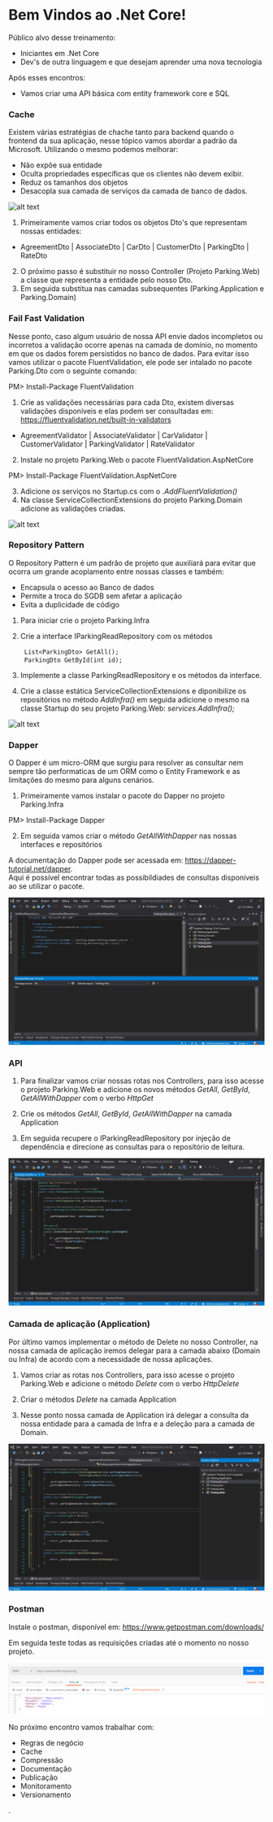 # Bem Vindos ao .Net Core!

Público alvo desse treinamento:

* Iniciantes em .Net Core
* Dev's de outra linguagem e que desejam aprender uma nova tecnologia

Após esses encontros:

* Vamos criar uma API básica com entity framework core e SQL

### Cache

Existem várias estratégias de chache tanto para backend quando o frontend da sua aplicação, nesse tópico vamos abordar a padrão da Microsoft. Utilizando o mesmo podemos melhorar:

* Não expõe sua entidade
* Oculta propriedades específicas que os clientes não devem exibir.
* Reduz os tamanhos dos objetos
* Desacopla sua camada de serviços da camada de banco de dados.

![alt text](images/dto.gif)

1. Primeiramente vamos criar todos os objetos Dto's que representam nossas entidades: 

* AgreementDto | AssociateDto | CarDto | CustomerDto | ParkingDto | RateDto

2. O próximo passo é substituir no nosso Controller (Projeto Parking.Web) a classe que representa a entidade pelo nosso Dto.
3. Em seguida substitua nas camadas subsequentes (Parking.Application e Parking.Domain)

### Fail Fast Validation

Nesse ponto, caso algum usuário de nossa API envie dados incompletos ou incorretos a validação ocorre apenas na camada de domínio, no momento em que os dados forem persistidos no banco de dados.
Para evitar isso vamos utilizar o pacote FluentValidation, ele pode ser intalado no pacote Parking.Dto com o seguinte comando:

PM> Install-Package FluentValidation

1. Crie as validações necessárias para cada Dto, existem diversas validações disponíveis e elas podem ser consultadas em: https://fluentvalidation.net/built-in-validators

* AgreementValidator | AssociateValidator | CarValidator | CustomerValidator | ParkingValidator | RateValidator

2. Instale no projeto Parking.Web o pacote FluentValidation.AspNetCore

PM> Install-Package FluentValidation.AspNetCore

3. Adicione os serviços no Startup.cs com o _.AddFluentValidation()_
4. Na classe ServiceCollectionExtensions do projeto Parking.Domain adicione as validações criadas.

![alt text](images/validation.gif)

### Repository Pattern

O Repository Pattern é um padrão de projeto que auxiliará para evitar que ocorra um grande acoplamento entre nossas classes e também:

* Encapsula o acesso ao Banco de dados
* Permite a troca do SGDB sem afetar a aplicação
* Evita a duplicidade de código

1. Para iniciar crie o projeto Parking.Infra 
2. Crie a interface IParkingReadRepository com os métodos

        List<ParkingDto> GetAll();
        ParkingDto GetById(int id);

3. Implemente a classe ParkingReadRepository e os métodos da interface.
4. Crie a classe estática ServiceCollectionExtensions e diponibilize os repositórios no método _AddInfra()_ em seguida adicione o mesmo na classe Startup do seu projeto Parking.Web: _services.AddInfra();_

![alt text](images/readrepo.gif)

### Dapper

O Dapper é um micro-ORM que surgiu para resolver as consultar nem sempre tão performaticas de um ORM como o Entity Framework e as limitações do mesmo para alguns cenários.

1. Primeiramente vamos instalar o pacote do Dapper no projeto Parking.Infra

PM> Install-Package Dapper

2. Em seguida vamos criar o método _GetAllWithDapper_ nas nossas interfaces e repositórios

A documentação do Dapper pode ser acessada em: https://dapper-tutorial.net/dapper.  
Aqui é possível encontrar todas as possibildiades de consultas disponíveis ao se utilizar o pacote.

![alt text](images/dapper.gif)

### API

1. Para finalizar vamos criar nossas rotas nos Controllers, para isso acesse o projeto Parking.Web e adicione os novos métodos _GetAll_, _GetById_, _GetAllWithDapper_ com o verbo _HttpGet_

2. Crie os métodos _GetAll_, _GetById_, _GetAllWithDapper_ na camada Application

3. Em seguida recupere o IParkingReadRepository por injeção de dependência e direcione as consultas para o repositório de leitura.

![alt text](images/appread.gif)

### Camada de aplicação (Application)

Por último vamos implementar o método de Delete no nosso Controller, na nossa camada de aplicação iremos delegar para a camada abaixo (Domain ou Infra) de acordo com a necessidade de nossa aplicações.

1. Vamos criar as rotas nos Controllers, para isso acesse o projeto Parking.Web e adicione o método _Delete_ com o verbo _HttpDelete_

2. Criar o métodos _Delete_ na camada Application

3. Nesse ponto nossa camada de Application irá delegar a consulta da nossa entidade para a camada de Infra e a deleção para a camada de Domain.

![alt text](images/delete.gif)


### Postman

Instale o postman, disponível em: https://www.getpostman.com/downloads/

Em seguida teste todas as requisições criadas até o momento no nosso projeto.

![alt text](images/post.PNG)


No próximo encontro vamos trabalhar com:

* Regras de negócio
* Cache
* Compressão
* Documentação
* Publicação
* Monitoramento
* Versionamento
    
     
.
 



